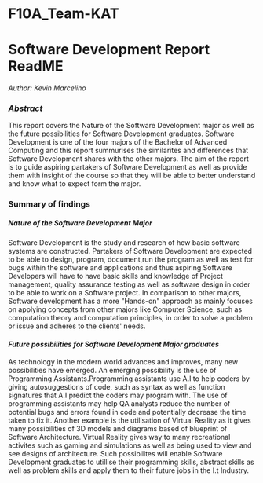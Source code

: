 # F10A_Team-KAT
# Software Development Report ReadME
*Author: Kevin Marcelino*

### *Abstract*
This report covers the Nature of the Software Development major as well as the future possibilities for Software Development graduates. Software Development is one of the four majors of the Bachelor of Advanced Computing and this report summurises the similarites and differences that Software Development shares with the other majors. The aim of the report is to guide aspiring partakers of Software Development as well as provide them with insight of the course so that they will be able to better understand and know what to expect form the major.


### Summary of findings
##### *Nature of the Software Development Major*
Software Development is the study and research of how basic software systems are constructed. Partakers of Software Development are expected to be able to design, program, document,run the program as well as test for bugs within the software and applications and thus aspiring Software Developers will have to have basic skills and knowledge of Project management, quality assurance testing as well as software design in order to be able to work on a Software project. In comparison to other majors, Software development has a more "Hands-on" approach as mainly focuses on applying concepts from other majors like Computer Science, such as computation theory and computation principles, in order to solve a problem or issue and adheres to the clients' needs.

#### *Future possibilities for Software Development Major graduates*

As technology in the modern world advances and improves, many new possibilities have emerged. An emerging possibility is the use of Programming Assistants.Programming assistants use A.I to help coders by giving autosuggestions of code, such as syntax as well as function signatures that A.I predict the coders may program with. The use of programming assistants may help QA analysts reduce the number of potential bugs and errors found in code and potentially decrease the time taken to fix it. Another example is the utilisation of Virtual Reality as it gives many possibilities of 3D models and diagrams based of blueprint of Software Architecture. Virtual Reality gives way to many recreational activites such as gaming and simulations as well as being used to view and see designs of architecture. Such possibilites will enable Software Development graduates to utillise their programming skills, abstract skills as well as problem skills and apply them to their future jobs in the I.t Industry.
